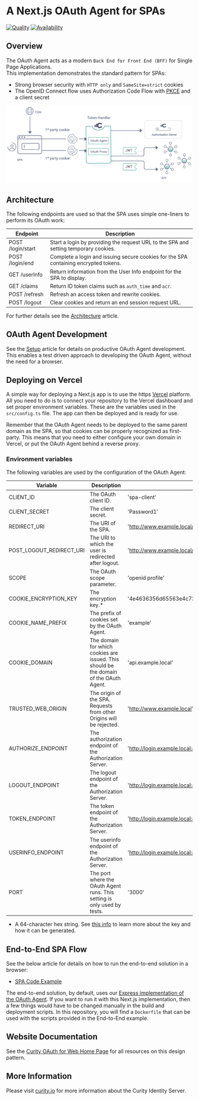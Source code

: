 # A Next.js OAuth Agent for SPAs

[![Quality](https://img.shields.io/badge/quality-test-yellow)](https://curity.io/resources/code-examples/status/)
[![Availability](https://img.shields.io/badge/availability-source-blue)](https://curity.io/resources/code-examples/status/)

## Overview

The OAuth Agent acts as a modern `Back End for Front End (BFF)` for Single Page Applications.\
This implementation demonstrates the standard pattern for SPAs:

- Strong browser security with `HTTP only` and `SameSite=strict` cookies
- The OpenID Connect flow uses Authorization Code Flow with [PKCE](https://curity.io/resources/learn/pkce/) and a client secret

![Logical Components](/doc/logical-components.png)

## Architecture

The following endpoints are used so that the SPA uses simple one-liners to perform its OAuth work:

| Endpoint          | Description                                                                          |
|-------------------|--------------------------------------------------------------------------------------|
| POST /login/start | Start a login by providing the request URL to the SPA and setting temporary cookies. |
| POST /login/end   | Complete a login and issuing secure cookies for the SPA containing encrypted tokens. |
| GET /userInfo     | Return information from the User Info endpoint for the SPA to display.               |
| GET /claims       | Return ID token claims such as `auth_time` and `acr`.                                |
| POST /refresh     | Refresh an access token and rewrite cookies.                                         |
| POST /logout      | Clear cookies and return an end session request URL.                                 |

For further details see the [Architecture](/doc/Architecture.md) article.

## OAuth Agent Development

See the [Setup](/doc/Setup.md) article for details on productive OAuth Agent development.\
This enables a test driven approach to developing the OAuth Agent, without the need for a browser.

## Deploying on Vercel

A simple way for deploying a Next.js app is to use the https [Vercel](https://vercel.com) platform. All you need to do is to connect your repository to the Vercel dashboard and set proper environment variables. These are the variables used in the `src/config.ts` file. The app can then be deployed and is ready for use.

Remember that the OAuth Agent needs to be deployed to the same parent domain as the SPA, so that cookies can be properly recognized as first-party. This means that you need to either configure your own domain in Vercel, or put the OAuth Agent behind a reverse proxy.

### Environment variables

The following variables are used by the configuration of the OAuth Agent:

| Variable                 | Description                                                                            | Default                                                            |
|--------------------------|----------------------------------------------------------------------------------------|--------------------------------------------------------------------|
| CLIENT_ID                | The OAuth client ID.                                                                   | 'spa-client'                                                       |
| CLIENT_SECRET            | The client secret.                                                                     | 'Password1'                                                        |
| REDIRECT_URI             | The URI of the SPA.                                                                    | 'http://www.example.local/'                                        |
| POST_LOGOUT_REDIRECT_URI | The URI to which the user is redirected after logout.                                  | 'http://www.example.local/'                                        |
| SCOPE                    | The OAuth scope parameter.                                                             | 'openid profile'                                                   |
| COOKIE_ENCRYPTION_KEY    | The encryption key.*                                                                   | '4e4636356d65563e4c73233847503e3b21436e6f7629724950526f4b5e2e4e50' |
| COOKIE_NAME_PREFIX       | The prefix of cookies set by the OAuth Agent.                                          | 'example'                                                          |
| COOKIE_DOMAIN            | The domain for which cookies are issued. This should be the domain of the OAuth Agent. | 'api.example.local'                                                |
| TRUSTED_WEB_ORIGIN       | The origin of the SPA. Requests from other Origins will be rejected.                   | 'http://www.example.local'                                         |
| AUTHORIZE_ENDPOINT       | The authorization endpoint of the Authorization Server.                                | 'http://login.example.local:8443/oauth/v2/oauth-authorize'         |
| LOGOUT_ENDPOINT          | The logout endpoint of the Authorization Server.                                       | 'http://login.example.local:8443/oauth/v2/oauth-session/logout'    |
| TOKEN_ENDPOINT           | The token endpoint of the Authorization Server.                                        | 'http://login.example.local:8443/oauth/v2/oauth-token'             |
| USERINFO_ENDPOINT        | The userinfo endpoint of the Authorization Server.                                     | 'http://login.example.local:8443/oauth/v2/oauth-userinfo'          |
| PORT                     | The port where the OAuth Agent runs. This setting is only used by tests.               | '3000'                                                             |

* A 64-character hex string. See [this info](https://curity.io/resources/learn/token-handler-deployment-example/#cookie-encryption-keys) to learn more about the key and how it can be generated.

## End-to-End SPA Flow

See the below article for details on how to run the end-to-end solution in a browser:

- [SPA Code Example](https://curity.io/resources/learn/token-handler-spa-example/)

The end-to-end solution, by default, uses our [Express implementation of the OAuth Agent](https://github.com/curityio/oauth-agent-node-express).
If you want to run it with this Next.js implementation, then a few things would have to be changed manually in the build
and deployment scripts. In this repository, you will find a `Dockerfile` that can be used with the scripts provided in the End-to-End example.

## Website Documentation

See the [Curity OAuth for Web Home Page](https://curity.io/product/token-service/oauth-for-web/) for all resources on this design pattern.

## More Information

Please visit [curity.io](https://curity.io/) for more information about the Curity Identity Server.
